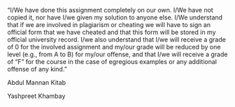 “I/We have done this assignment completely on our own. I/We have not copied it, nor
have I/we given my solution to anyone else. I/We understand that if we are involved in
plagiarism or cheating we will have to sign an official form that we have cheated and that
this form will be stored in my official university record. I/we also understand that I/we
will receive a grade of 0 for the involved assignment and my/our grade will be reduced
by one level (e.g., from A to B) for my/our offense, and that I/we will receive a grade of
“F” for the course in the case of egregious examples or any additional offense of any
kind.”

Abdul Mannan Kitab 

Yashpreet Khambay 